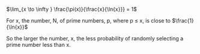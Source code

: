 $`\lim_{x \to \infty } \frac{\pi(x)}{\frac{x}{\ln{x}}} = 1`$  

For x, the number, N, of prime numbers, p, where p ≤ x, is close to $`\frac{1}{\ln{x}}`$  

So the larger the number, x, the less probability of randomly selecting a prime number less than x.  
